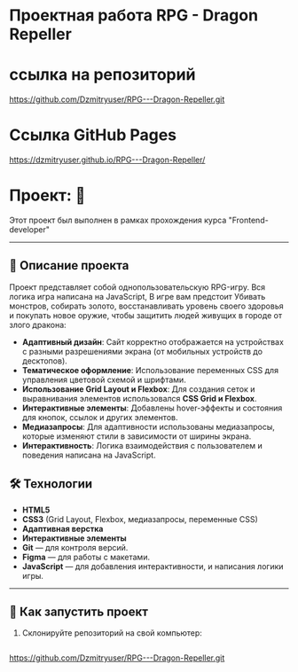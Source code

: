 # Проектная работа RPG - Dragon Repeller


# ссылка на репозиторий
https://github.com/Dzmitryuser/RPG---Dragon-Repeller.git

# Ссылка GitHub Pages
https://dzmitryuser.github.io/RPG---Dragon-Repeller/

# Проект: 🎨

Этот проект был выполнен в рамках прохождения курса "Frontend-developer"

---

## 📝 Описание проекта

Проект представляет собой однопользовательскую RPG-игру. Вся логика игра написана на JavaScript, В игре вам предстоит Убивать монстров, собирать золото, восстанавливать уровень своего здоровья и покупать новое оружие, чтобы защитить людей живущих в городе от злого дракона:

- **Адаптивный дизайн**: Сайт корректно отображается на устройствах с разными разрешениями экрана (от мобильных устройств до десктопов).
- **Тематическое оформление**: Использование переменных CSS для управления цветовой схемой и шрифтами.
- **Использование Grid Layout и Flexbox**: Для создания сеток и выравнивания элементов использовался **CSS Grid и Flexbox**.
- **Интерактивные элементы**: Добавлены hover-эффекты и состояния для кнопок, ссылок и других элементов.
- **Медиазапросы**: Для адаптивности использованы медиазапросы, которые изменяют стили в зависимости от ширины экрана.
- **Интерактивность**: Логика взаимодействия с пользователем и поведения написана на JavaScript.

## 🛠 Технологии

- **HTML5**
- **CSS3** (Grid Layout, Flexbox, медиазапросы, переменные CSS)
- **Адаптивная верстка**
- **Интерактивные элементы**
- **Git** — для контроля версий.
- **Figma** — для работы с макетами.
- **JavaScript** — для добавления интерактивности, и написания логики игры.

---

## 🚀 Как запустить проект

1. Склонируйте репозиторий на свой компьютер:
   ```bash
https://github.com/Dzmitryuser/RPG---Dragon-Repeller.git
   ```
